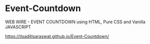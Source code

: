# Event-Countdown
WEB WIRE - EVENT COUNTDOWN using HTML, Pure CSS and Vanilla JAVASCRIPT

https://itsaditisaraswat.github.io/Event-Countdown/
